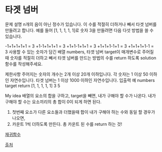 # 타겟 넘버 

문제 설명
n개의 음이 아닌 정수가 있습니다. 이 수를 적절히 더하거나 빼서 타겟 넘버를 만들려고 합니다. 예를 들어 [1, 1, 1, 1, 1]로 숫자 3을 만들려면 다음 다섯 방법을 쓸 수 있습니다.

-1+1+1+1+1 = 3
+1-1+1+1+1 = 3
+1+1-1+1+1 = 3
+1+1+1-1+1 = 3
+1+1+1+1-1 = 3
사용할 수 있는 숫자가 담긴 배열 numbers, 타겟 넘버 target이 매개변수로 주어질 때 숫자를 적절히 더하고 빼서 타겟 넘버를 만드는 방법의 수를 return 하도록 solution 함수를 작성해주세요.

제한사항
주어지는 숫자의 개수는 2개 이상 20개 이하입니다.
각 숫자는 1 이상 50 이하인 자연수입니다.
타겟 넘버는 1 이상 1000 이하인 자연수입니다.
입출력 예
numbers	      target	return
[1, 1, 1, 1, 1]	3	5


My idea
배열의 요소의 합을 구하고, target을 빼면, 내가 구해야 할 수가 나온다.
내가 구해야 할 수는 요소끼리의 총 합이 0이 되게 하면 된다.
1. 첫번째 요소가 다른 요소들과 더했을때 합이 내가 구해야 하는 수와 동일 할 경우가 나오면,  
2. 카운트 1씩 더하도록 만든다.
총 카운트 된 수를 return 하는 것!


[재귀함수](https://github.com/SunHeeHeo/Javascript-study/blob/main/17.%20%EC%9E%AC%EA%B7%80%ED%95%A8%EC%88%98.md)




[출처](https://programmers.co.kr/learn/courses/30/lessons/43165)
